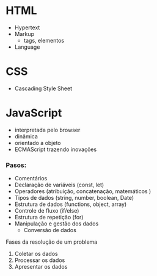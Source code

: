 # HTML

- Hypertext
- Markup
  - tags, elementos
- Language

# CSS

- Cascading Style Sheet

# JavaScript

- interpretada pelo browser
- dinâmica
- orientado a objeto
- ECMAScript trazendo inovações

### Pasos:

- Comentários
- Declaração de variáveis (const, let)
- Operadores (atribuição, concatenação, matemáticos )
- Tipos de dados (string, number, boolean, Date)
- Estrutura de dados (functions, object, array)
- Controle de fluxo (if/else)
- Estrutura de repetição (for)
- Manipulação e gestão dos dados
  - Conversão de dados

Fases da resolução de um problema

1. Coletar os dados
2. Processar os dados
3. Apresentar os dados
